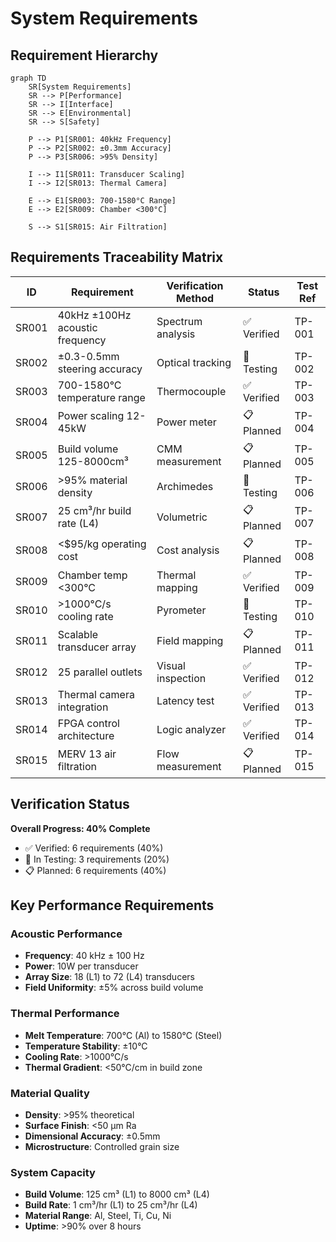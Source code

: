 # System Requirements

## Requirement Hierarchy

```mermaid
graph TD
    SR[System Requirements]
    SR --> P[Performance]
    SR --> I[Interface]
    SR --> E[Environmental]
    SR --> S[Safety]
    
    P --> P1[SR001: 40kHz Frequency]
    P --> P2[SR002: ±0.3mm Accuracy]
    P --> P3[SR006: >95% Density]
    
    I --> I1[SR011: Transducer Scaling]
    I --> I2[SR013: Thermal Camera]
    
    E --> E1[SR003: 700-1580°C Range]
    E --> E2[SR009: Chamber <300°C]
    
    S --> S1[SR015: Air Filtration]
```

## Requirements Traceability Matrix

| ID | Requirement | Verification Method | Status | Test Ref |
|----|-------------|-------------------|--------|----------|
| SR001 | 40kHz ±100Hz acoustic frequency | Spectrum analysis | ✅ Verified | TP-001 |
| SR002 | ±0.3-0.5mm steering accuracy | Optical tracking | 🔄 Testing | TP-002 |
| SR003 | 700-1580°C temperature range | Thermocouple | ✅ Verified | TP-003 |
| SR004 | Power scaling 12-45kW | Power meter | 📋 Planned | TP-004 |
| SR005 | Build volume 125-8000cm³ | CMM measurement | 📋 Planned | TP-005 |
| SR006 | >95% material density | Archimedes | 🔄 Testing | TP-006 |
| SR007 | 25 cm³/hr build rate (L4) | Volumetric | 📋 Planned | TP-007 |
| SR008 | <$95/kg operating cost | Cost analysis | 📋 Planned | TP-008 |
| SR009 | Chamber temp <300°C | Thermal mapping | ✅ Verified | TP-009 |
| SR010 | >1000°C/s cooling rate | Pyrometer | 🔄 Testing | TP-010 |
| SR011 | Scalable transducer array | Field mapping | 📋 Planned | TP-011 |
| SR012 | 25 parallel outlets | Visual inspection | ✅ Verified | TP-012 |
| SR013 | Thermal camera integration | Latency test | ✅ Verified | TP-013 |
| SR014 | FPGA control architecture | Logic analyzer | ✅ Verified | TP-014 |
| SR015 | MERV 13 air filtration | Flow measurement | 📋 Planned | TP-015 |

## Verification Status

<div class="progress-bars">

**Overall Progress: 40% Complete**

- ✅ Verified: 6 requirements (40%)
- 🔄 In Testing: 3 requirements (20%)  
- 📋 Planned: 6 requirements (40%)

</div>

## Key Performance Requirements

### Acoustic Performance
- **Frequency**: 40 kHz ± 100 Hz
- **Power**: 10W per transducer
- **Array Size**: 18 (L1) to 72 (L4) transducers
- **Field Uniformity**: ±5% across build volume

### Thermal Performance
- **Melt Temperature**: 700°C (Al) to 1580°C (Steel)
- **Temperature Stability**: ±10°C
- **Cooling Rate**: >1000°C/s
- **Thermal Gradient**: <50°C/cm in build zone

### Material Quality
- **Density**: >95% theoretical
- **Surface Finish**: <50 μm Ra
- **Dimensional Accuracy**: ±0.5mm
- **Microstructure**: Controlled grain size

### System Capacity
- **Build Volume**: 125 cm³ (L1) to 8000 cm³ (L4)
- **Build Rate**: 1 cm³/hr (L1) to 25 cm³/hr (L4)
- **Material Range**: Al, Steel, Ti, Cu, Ni
- **Uptime**: >90% over 8 hours
